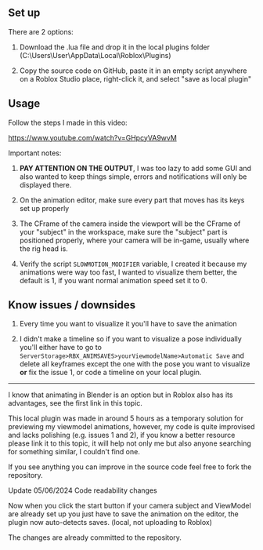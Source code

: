 Set up
--

There are 2 options:

1. Download the .lua file and drop it in the local plugins folder (C:\Users\User\AppData\Local\Roblox\Plugins)

2. Copy the source code on GitHub, paste it in an empty script anywhere on a Roblox Studio place, right-click it, and select "save as local plugin"

Usage
--
Follow the steps I made in this video:

https://www.youtube.com/watch?v=GHpcyVA9wvM

Important notes:

1. **PAY ATTENTION ON THE OUTPUT**, I was too lazy to add some GUI and also wanted to keep things simple, errors and notifications will only be displayed there.

2. On the animation editor, make sure every part that moves has its keys set up properly

3. The CFrame of the camera inside the viewport will be the CFrame of your "subject" in the workspace, make sure the "subject" part is positioned properly, where your camera will be in-game, usually where the rig head is.

4. Verify the script `SLOWMOTION_MODIFIER` variable, I created it because my animations were way too fast, I wanted to visualize them better, the default is 1, if you want normal animation speed set it to 0.

Know issues / downsides
--

1. Every time you want to visualize it you'll have to save the animation

2. I didn't make a timeline so if you want to visualize a pose individually you'll either have to go to `ServerStorage>RBX_ANIMSAVES>yourViewmodelName>Automatic Save` and delete all keyframes except the one with the pose you want to visualize **or** fix the issue 1, or code a timeline on your local plugin.

----

I know that animating in Blender is an option but in Roblox also has its advantages, see the first link in this topic.

This local plugin was made in around 5 hours as a temporary solution for previewing my viewmodel animations, however, my code is quite improvised and lacks polishing (e.g. issues 1 and 2), if you know a better resource please link it to this topic, it will help not only me but also anyone searching for something similar, I couldn't find one.

If you see anything you can improve in the source code feel free to fork the repository.

Update 05/06/2024
Code readability changes

Now when you click the start button if your camera subject and ViewModel are already set up you just have to save the animation on the editor, the plugin now auto-detects saves. (local, not uploading to Roblox)

The changes are already committed to the repository.
